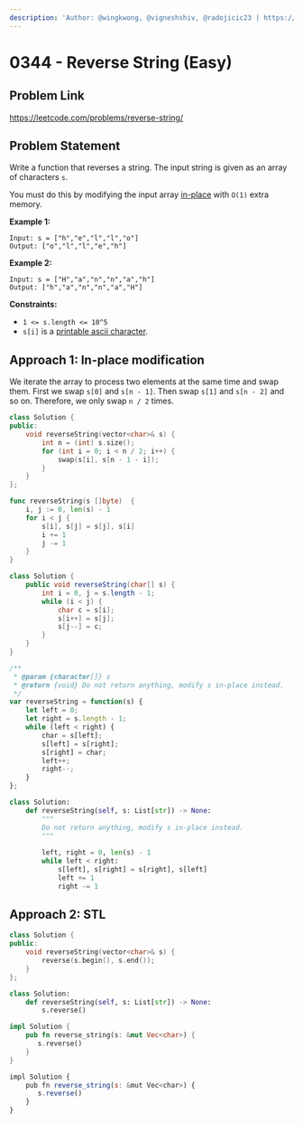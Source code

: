 ```yaml
---
description: 'Author: @wingkwong, @vigneshshiv, @radojicic23 | https://leetcode.com/problems/reverse-string/'
---
```


# 0344 - Reverse String (Easy)

## Problem Link

https://leetcode.com/problems/reverse-string/

## Problem Statement

Write a function that reverses a string. The input string is given as an array of characters `s`.

You must do this by modifying the input array [in-place](https://en.wikipedia.org/wiki/In-place\_algorithm) with `O(1)` extra memory.

**Example 1:**

```
Input: s = ["h","e","l","l","o"]
Output: ["o","l","l","e","h"]
```

**Example 2:**

```
Input: s = ["H","a","n","n","a","h"]
Output: ["h","a","n","n","a","H"] 
```

**Constraints:**

* `1 <= s.length <= 10^5`
* `s[i]` is a [printable ascii character](https://en.wikipedia.org/wiki/ASCII#Printable\_characters).

## Approach 1: In-place modification

We iterate the array to process two elements at the same time and swap them. First we swap `s[0]` and `s[n - 1]`. Then swap `s[1]` and `s[n - 2]` and so on. Therefore, we only swap `n / 2` times.

<Tabs>
<TabItem value="cpp" label="C++">
<SolutionAuthor name="@wingkwong"/>

```cpp
class Solution {
public:
    void reverseString(vector<char>& s) {
        int n = (int) s.size();
        for (int i = 0; i < n / 2; i++) {
            swap(s[i], s[n - 1 - i]);
        }
    }
};
```

</TabItem>
<TabItem value="go" label="Go">
<SolutionAuthor name="@wingkwong"/>

```go
func reverseString(s []byte)  {
    i, j := 0, len(s) - 1
    for i < j {
        s[i], s[j] = s[j], s[i]
        i += 1
        j -= 1
    }
}
```

</TabItem>
<TabItem value="java" label="Java">
<SolutionAuthor name="@vigneshshiv"/>

```java
class Solution {
    public void reverseString(char[] s) {
        int i = 0, j = s.length - 1;
        while (i < j) {
            char c = s[i];
            s[i++] = s[j];
            s[j--] = c;
        }
    }
}
```

</TabItem>

<TabItem value="javascript" label="JavaScript">
<SolutionAuthor name="@radojicic23"/>

```javascript
/**
 * @param {character[]} s
 * @return {void} Do not return anything, modify s in-place instead.
 */
var reverseString = function(s) {
    let left = 0;
    let right = s.length - 1;
    while (left < right) {
        char = s[left];
        s[left] = s[right];
        s[right] = char;
        left++;
        right--;
    }
};
```

</TabItem>

<TabItem value="python" label="Python">
<SolutionAuthor name="@radojicic23"/>

```python
class Solution:
    def reverseString(self, s: List[str]) -> None:
        """
        Do not return anything, modify s in-place instead.
        """
        
        left, right = 0, len(s) - 1
        while left < right:
            s[left], s[right] = s[right], s[left]
            left += 1
            right -= 1
```

</TabItem>
</Tabs>

## Approach 2: STL

<Tabs>
<TabItem value="cpp" label="C++">
<SolutionAuthor name="@wingkwong"/>

```cpp
class Solution {
public:
    void reverseString(vector<char>& s) {
        reverse(s.begin(), s.end());
    }
};
```

</TabItem>

<TabItem value="py" label="Python">
<SolutionAuthor name="@wingkwong"/>

```py
class Solution:
    def reverseString(self, s: List[str]) -> None:
        s.reverse()
```

</TabItem>

<TabItem value="rust" label="Rust">
<SolutionAuthor name="@wingkwong"/>

```rust
impl Solution {
    pub fn reverse_string(s: &mut Vec<char>) {
       s.reverse()
    }
}
```

</TabItem>

<TabItem value="javascript" label="JavaScript">
<SolutionAuthor name="@radojicic23"/>

```javascript
impl Solution {
    pub fn reverse_string(s: &mut Vec<char>) {
       s.reverse()
    }
}
```

</TabItem>
</Tabs>

